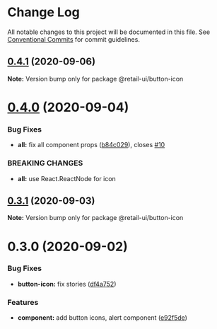 # Change Log

All notable changes to this project will be documented in this file.
See [Conventional Commits](https://conventionalcommits.org) for commit guidelines.

## [0.4.1](https://github.com/sondh0127/retail-ui/compare/@retail-ui/button-icon@0.4.0...@retail-ui/button-icon@0.4.1) (2020-09-06)

**Note:** Version bump only for package @retail-ui/button-icon

# [0.4.0](https://github.com/sondh0127/retail-ui/compare/@retail-ui/button-icon@0.3.1...@retail-ui/button-icon@0.4.0) (2020-09-04)

### Bug Fixes

- **all:** fix all component props ([b84c029](https://github.com/sondh0127/retail-ui/commit/b84c0296dbb362d1467cb49544bc30493ea6f2c0)), closes [#10](https://github.com/sondh0127/retail-ui/issues/10)

### BREAKING CHANGES

- **all:** use React.ReactNode for icon

## [0.3.1](https://github.com/sondh0127/retail-ui/compare/@retail-ui/button-icon@0.3.0...@retail-ui/button-icon@0.3.1) (2020-09-03)

**Note:** Version bump only for package @retail-ui/button-icon

# 0.3.0 (2020-09-02)

### Bug Fixes

- **button-icon:** fix stories ([df4a752](https://github.com/sondh0127/retail-ui/commit/df4a752a0ca2f618326695999fa70d00ae67a6ce))

### Features

- **component:** add button icons, alert component ([e92f5de](https://github.com/sondh0127/retail-ui/commit/e92f5de07025ad510decc6dd76896934e5581a9e))
